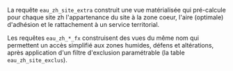 La requête `eau_zh_site_extra` construit une vue matérialisée qui pré-calcule pour chaque site zh l'appartenance du site à la zone coeur, l'aire (optimale) d'adhésion et le rattachement à un service territorial.

Les requêtes `eau_zh_*_fx` construisent des vues du même nom qui permettent un accès simplifié aux zones humides, défens et altérations, après application d'un filtre d'exclusion paramétrable (la table `eau_zh_site_exclus`).
